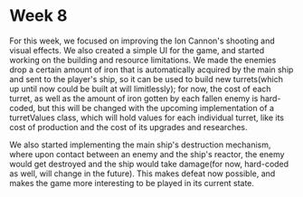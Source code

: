 # Week 8
For this week, we focused on improving the Ion Cannon's shooting and visual effects. We also created a simple UI for the game, and started working on the building and resource limitations.
We made the enemies drop a certain amount of iron that is automatically acquired by the main ship and sent to the player's ship, so it can be used to build new turrets(which up until now could be built at will limitlessly); for now, the cost of each turret, as well as the amount of iron gotten by each fallen enemy is hard-coded, but this will be changed with the upcoming implementation of a turretValues class, which will hold values for each individual turret, like its cost of production and the cost of its upgrades and researches.

We also started implementing the main ship's destruction mechanism, where upon contact between an enemy and the ship's reactor, the enemy would get destroyed and the ship would take damage(for now, hard-coded as well, will change in the future). This makes defeat now possible, and makes the game more interesting to be played in its current state.